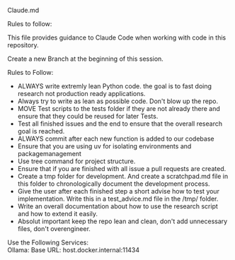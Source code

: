 Claude.md

Rules to follow:

This file provides guidance to Claude Code when working with code in this repository.

Create a new Branch at the beginning of this session.

Rules to Follow:

- ALWAYS write extremly lean Python code. the goal is to fast doing research not production ready applications.   
- Always try to write as lean as possible code. Don't blow up the repo.   
- MOVE Test scripts to the tests folder if they are not already there and ensure that they could be reused for later Tests.   
- Test all finished issues and the end to ensure that the overall research goal is reached.   
- ALWAYS commit after each new function is added to our codebase   
- Ensure that you are using uv for isolating environments and packagemanagement   
- Use tree command for project structure.  
- Ensure that if you are finished with all issue a pull requests are created.   
- Create a tmp folder for development. And create a scratchpad.md file in this folder to chronologically document the development process.   
- Give the user after each finished step a short advise how to test your implementation. Write this in a test_advice.md file in the /tmp/ folder.   
- Write an overall documentation about how to use the research script and how to extend it easily.    
- Absolut important keep the repo lean and clean, don't add unnecessary files, don't overengineer.   
   
Use the Following Services:    
Ollama: Base URL: host.docker.internal:11434
